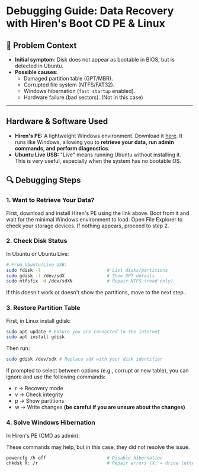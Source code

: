 # Debugging Guide: Data Recovery with Hiren's Boot CD PE & Linux

## 📌 Problem Context
- **Initial symptom**: Disk does not appear as bootable in BIOS, but is detected in Ubuntu.
- **Possible causes**:
    - Damaged partition table (GPT/MBR).
    - Corrupted file system (NTFS/FAT32).
    - Windows hibernation (`fast startup` enabled).
    - Hardware failure (bad sectors). (Not in this case)

---

## Hardware & Software Used
<ul>
    <li><strong>Hiren's PE:</strong> A lightweight Windows environment. Download it <a href="https://www.hirensbootcd.org/download/">here</a>. It runs like Windows, allowing you to <strong>retrieve your data, run admin commands, and perform diagnostics</strong>.</li>
    <li><strong>Ubuntu Live USB:</strong> "Live" means running Ubuntu without installing it. This is very useful, especially when the system has no bootable OS.</li>
</ul>

## 🔍 Debugging Steps

### 1. Want to Retrieve Your Data?
First, download and install Hiren's PE using the link above. Boot from it and wait for the minimal Windows environment to load. Open File Explorer to check your storage devices. If nothing appears, proceed to step 2.

### 2. Check Disk Status
In Ubuntu or Ubuntu Live:
```bash
# From Ubuntu/Live USB:
sudo fdisk -l                         # List disks/partitions
sudo gdisk -l /dev/sdX                # Show GPT details
sudo ntfsfix -d /dev/sdXN             # Repair NTFS (read-only)
```
If this doesn't work or doesn't show the partitions, move to the next step .

### 3. Restore Partition Table
First, in Linux install gdisk:
```bash
sudo apt update # Ensure you are connected to the internet
sudo apt install gdisk
```

Then run:
```bash
sudo gdisk /dev/sdX # Replace sdX with your disk identifier
```
If prompted to select between options (e.g., corrupt or new table), you can ignore and use the following commands:

<ul>
    <li> r &rarr; Recovery mode </li>
    <li> v &rarr; Check integrity </li>
    <li> p &rarr; Show partitions </li>
    <li> w &rarr; Write changes <strong>(be careful if you are unsure about the changes)</strong> </li>
</ul>

### 4. Solve Windows Hibernation
In Hiren's PE (CMD as admin):

These commands may help, but in this case, they did not resolve the issue.
```bash
powercfg /h off                       # Disable hibernation
chkdsk X: /r                          # Repair errors (X: = drive letter)
```